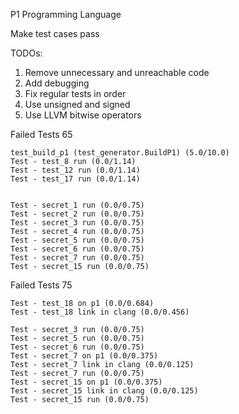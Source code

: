 P1 Programming Language

Make test cases pass

TODOs:

1. Remove unnecessary and unreachable code
2. Add debugging
2. Fix regular tests in order
3. Use unsigned and signed
3. Use LLVM bitwise operators


Failed Tests 65

    test_build_p1 (test_generator.BuildP1) (5.0/10.0)
    Test - test_8 run (0.0/1.14)
    Test - test_12 run (0.0/1.14)
    Test - test_17 run (0.0/1.14)


    Test - secret_1 run (0.0/0.75)
    Test - secret_2 run (0.0/0.75)
    Test - secret_3 run (0.0/0.75)
    Test - secret_4 run (0.0/0.75)
    Test - secret_5 run (0.0/0.75)
    Test - secret_6 run (0.0/0.75)
    Test - secret_7 run (0.0/0.75)
    Test - secret_15 run (0.0/0.75)

Failed Tests 75

    Test - test_18 on p1 (0.0/0.684)
    Test - test_18 link in clang (0.0/0.456)

    Test - secret_3 run (0.0/0.75)
    Test - secret_5 run (0.0/0.75)
    Test - secret_6 run (0.0/0.75)
    Test - secret_7 on p1 (0.0/0.375)
    Test - secret_7 link in clang (0.0/0.125)
    Test - secret_7 run (0.0/0.75)
    Test - secret_15 on p1 (0.0/0.375)
    Test - secret_15 link in clang (0.0/0.125)
    Test - secret_15 run (0.0/0.75)